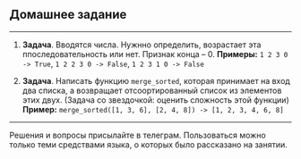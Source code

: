 ## Домашнее задание
---
1. **Задача**. Вводятся числа. Нужнно определить, возрастает эта ппоследовательность или нет. Признак конца – 0. 
**Примеры:** `1 2 3 0 -> True`, `1 2 2 3 0 -> False`, `1 2 3 1 0 -> False`

2. **Задача**. Написать функцию `merge_sorted`, которая принимает на вход два списка, а возвращает отсоортированный список из элементов этих двух. (Задача со звездочкой: оценить сложность этой функции)
**Пример:** `merge_sorted([1, 3, 6], [2, 4, 8]) -> [1, 2, 3, 4, 6, 8]`

---
Решения и вопросы присылайте в телеграм. Пользоваться можно только теми средствами языка, о которых было рассказано на занятии.
